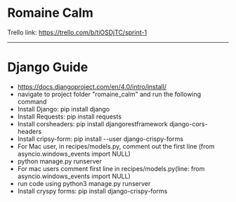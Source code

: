 # Romaine Calm

Trello link: https://trello.com/b/tiOSDjTC/sprint-1
___

# Django Guide

- https://docs.djangoproject.com/en/4.0/intro/install/
- navigate to project folder "romaine_calm" and run the following command
- Install Django: pip install django
- Install Requests: pip install requests
- Install corsheaders: pip install djangorestframework django-cors-headers
- Install cripsy-form: pip install --user django-crispy-forms
- For Mac user, in recipes/models.py, comment out the first line (from asyncio.windows_events import NULL)
- python manage.py runserver
- For mac users comment first line in recipes/models.py(line: from asyncio.windows_events import NULL)
- run code using python3 manage.py runserver
- Install cryspy forms: pip install django-crispy-forms
